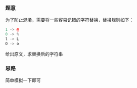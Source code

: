 ### 题意
为了防止混淆，需要将一些容易记错的字符替换，替换规则如下：

```c++
1 -> @
0 -> %
l -> L
O -> o
```

给出原文，求替换后的字符串

### 思路
简单模拟一下即可